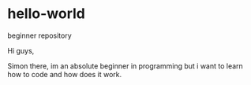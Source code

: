 # hello-world
beginner repository

Hi guys,

Simon there, im an absolute beginner in programming but i want to learn how to code and how does it work.
